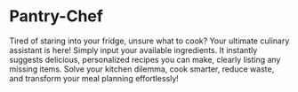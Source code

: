 # Pantry-Chef
Tired of staring into your fridge, unsure what to cook? Your ultimate culinary assistant is here! Simply input your available ingredients. It instantly suggests delicious, personalized recipes you can make, clearly listing any missing items. Solve your kitchen dilemma, cook smarter, reduce waste, and transform your meal planning effortlessly!
